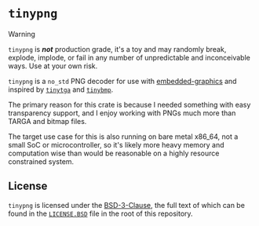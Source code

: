 # `tinypng`

> [!WARNING]
> `tinypng` is ***not*** production grade, it's a toy and may randomly break, explode, implode, or
> fail in any number of unpredictable and inconceivable ways. Use at your own risk.

`tinypng` is a `no_std` PNG decoder for use with [embedded-graphics] and inspired by [`tinytga`] and [`tinybmp`].

The primary reason for this crate is because I needed something with easy transparency support, and I enjoy working with PNGs much more than TARGA and bitmap files.

The target use case for this is also running on bare metal x86_64, not a small SoC or microcontroller, so it's likely more heavy memory and computation wise than would be reasonable on a highly resource constrained system.

## License

`tinypng` is licensed under the [BSD-3-Clause], the full text of which can be found in the [`LICENSE.BSD`] file in the root of this repository.

[`tinytga`]: https://github.com/embedded-graphics/tinytga
[`tinybmp`]: https://github.com/embedded-graphics/tinybmp
[embedded-graphics]: https://github.com/embedded-graphics/embedded-graphics
[BSD-3-Clause]: https://spdx.org/licenses/BSD-3-Clause.html
[`LICENSE.BSD`]: ../LICENSE.BSD
